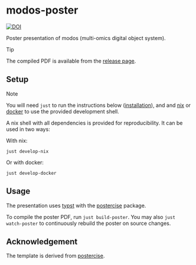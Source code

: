 # modos-poster

[![DOI](https://zenodo.org/badge/824321703.svg)](https://zenodo.org/doi/10.5281/zenodo.13312849)


Poster presentation of modos (multi-omics digital object system).

> [!TIP]
> The compiled PDF is available from the [release page](https://github.com/sdsc-ordes/modos-poster/releases).

## Setup

>[!NOTE]
> You will need `just` to run the instructions below ([installation](https://github.com/casey/just?tab=readme-ov-file#packages)), and and [nix](https://nixos.org/) or [docker](https://www.docker.com/) to use the provided development shell.

A nix shell with all dependencies is provided for reproducibility. It can be used in two ways:

With nix:

```shell
just develop-nix
```

Or with docker:

```shell
just develop-docker
```

## Usage

The presentation uses [typst](https://typst.app) with the [postercise](https://typst.app/universe/package/postercise/) package.

To compile the poster PDF, run `just build-poster`.
You may also `just watch-poster` to continuously rebuild the poster on source changes.


## Acknowledgement

The template is derived from [postercise](https://github.com/dangh3014/postercise).
